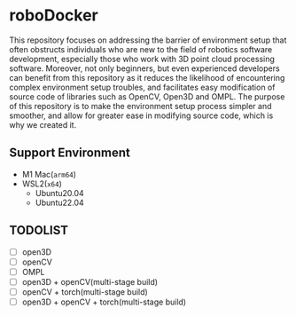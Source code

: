 # roboDocker

This repository focuses on addressing the barrier of environment setup that often obstructs individuals who are new to the field of robotics software development, especially those who work with 3D point cloud processing software. Moreover, not only beginners, but even experienced developers can benefit from this repository as it reduces the likelihood of encountering complex environment setup troubles, and facilitates easy modification of source code of libraries such as OpenCV, Open3D and OMPL. The purpose of this repository is to make the environment setup process simpler and smoother, and allow for greater ease in modifying source code, which is why we created it.


## Support Environment
* M1 Mac(`arm64`)
* WSL2(`x64`)
    * Ubuntu20.04
    * Ubuntu22.04

## TODOLIST
- [ ] open3D
- [ ] openCV
- [ ] OMPL
- [ ] open3D + openCV(multi-stage build) 
- [ ] openCV + torch(multi-stage build)
- [ ] open3D + openCV + torch(multi-stage build)